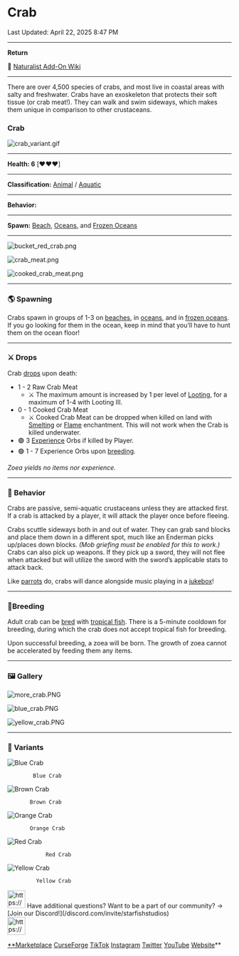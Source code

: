 # Crab

Last Updated: April 22, 2025 8:47 PM

---

**Return**

🐻 [Naturalist Add-On Wiki](/www.notion.so/1a7a9a61c3f1800c8e32e893d6e7f430?pvs=21)

---

There are over 4,500 species of crabs, and most live in coastal areas with salty and freshwater. Crabs have an exoskeleton that protects their soft tissue (or crab meat!). They can walk and swim sideways, which makes them unique in comparison to other crustaceans. 

<aside>

### **Crab**

![crab_variant.gif](crab_variant.gif)

---

**Health: 6** [♥️♥️♥️]

---

**Classification:** [Animal](/minecraft.fandom.com/wiki/Animal) / [Aquatic](/minecraft.fandom.com/wiki/Aquatic)

---

**Behavior:** 

---

**Spawn:** [Beach](/minecraft.wiki/w/Beach), [Oceans](/minecraft.wiki/w/Ocean), and [Frozen Oceans](/minecraft.wiki/w/Frozen_Ocean)

---

![bucket_red_crab.png](bucket_red_crab.png)

![crab_meat.png](crab_meat.png)

![cooked_crab_meat.png](cooked_crab_meat.png)

</aside>

---

### 🌎 Spawning

Crabs spawn in groups of 1-3 on [beaches](/minecraft.wiki/w/Beach), in [oceans](/minecraft.wiki/w/Ocean), and in [frozen oceans](/minecraft.wiki/w/Frozen_Ocean). If you go looking for them in the ocean, keep in mind that you’ll have to hunt them on the ocean floor!

---

### ⚔️ Drops

Crab [drops](/minecraft.fandom.com/wiki/Drops) upon death:

- 1 - 2 Raw Crab Meat
    - ⚔️ The maximum amount is increased by 1 per level of [Looting](/minecraft.fandom.com/wiki/Looting), for a maximum of 1-4 with Looting III.
- 0 - 1 Cooked Crab Meat
    - ⚔️ Cooked Crab Meat can be dropped when killed on land with [Smelting](/minecraft.fandom.com/wiki/Fire_Aspect) or [Flame](/minecraft.fandom.com/wiki/Flame) enchantment. This will not work when the Crab is killed underwater.
- 🟢 3 [Experience](/minecraft.fandom.com/wiki/Experience) Orbs if killed by Player.
- 🟢 1 - 7 Experience Orbs upon [breeding](/minecraft.fandom.com/wiki/Breeding).

*Zoea yields no items nor experience.*

---

### 🧠 Behavior

Crabs are passive, semi-aquatic crustaceans unless they are attacked first. If a crab is attacked by a player, it will attack the player once before fleeing.

Crabs scuttle sideways both in and out of water. They can grab sand blocks and place them down in a different spot, much like an Enderman picks up/places down blocks. *(Mob griefing must be enabled for this to work.)* Crabs can also pick up weapons. If they pick up a sword, they will not flee when attacked but will utilize the sword with the sword’s applicable stats to attack back.

Like [parrots](/minecraft.fandom.com/wiki/Parrot) do, crabs will dance alongside music playing in a [jukebox](/minecraft.fandom.com/wiki/Jukebox)!

---

### 🥚Breeding

Adult crab can be [bred](/minecraft.fandom.com/wiki/Breeding) with [tropical fish](/minecraft.fandom.com/wiki/Tropical_Fish). There is a 5-minute cooldown for breeding, during which the crab does not accept tropical fish for breeding.

Upon successful breeding, a zoea will be born. The growth of zoea cannot be accelerated by feeding them any items.

---

### 🖼️ Gallery

![more_crab.PNG](more_crab.png)

![blue_crab.PNG](blue_crab.png)

![yellow_crab.PNG](yellow_crab.png)

---

### 🎨 Variants

![            Blue Crab](blue_crab.gif)

            Blue Crab

![           Brown Crab](brown_crab.gif)

           Brown Crab

![           Orange Crab](orange_crab.gif)

           Orange Crab

![                Red Crab](red_crab.gif)

                Red Crab

![             Yellow Crab](yellow_crab.gif)

             Yellow Crab

<aside>
<img src="https://www.notion.so/icons/headset_red.svg" alt="https://www.notion.so/icons/headset_red.svg" width="40px" /> Have additional questions? Want to be a part of our community? → [Join our Discord!](/discord.com/invite/starfishstudios)

</aside>

<aside>
<img src="https://www.notion.so/icons/star_red.svg" alt="https://www.notion.so/icons/star_red.svg" width="40px" />

[**Marketplace](/www.minecraft.net/en-us/marketplace/creator?name=Starfish%20Studios)      [CurseForge](/www.curseforge.com/members/starfish_studios/projects)      [TikTok](/www.tiktok.com/@starfishstudios)      [Instagram](/www.instagram.com/starfishstudiosinc/)      [Twitter](/twitter.com/starfishstudios)      [YouTube](/www.youtube.com/@starfishstudios)      [Website](/starfish-studios.com/)**

</aside>
